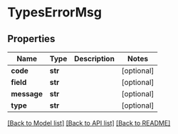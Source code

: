# TypesErrorMsg

## Properties
Name | Type | Description | Notes
------------ | ------------- | ------------- | -------------
**code** | **str** |  | [optional] 
**field** | **str** |  | [optional] 
**message** | **str** |  | [optional] 
**type** | **str** |  | [optional] 

[[Back to Model list]](../README.md#documentation-for-models) [[Back to API list]](../README.md#documentation-for-api-endpoints) [[Back to README]](../README.md)

